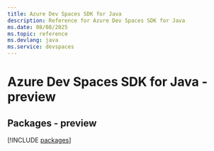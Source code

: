 ```yaml
---
title: Azure Dev Spaces SDK for Java
description: Reference for Azure Dev Spaces SDK for Java
ms.date: 08/08/2025
ms.topic: reference
ms.devlang: java
ms.service: devspaces
---
```

# Azure Dev Spaces SDK for Java - preview
## Packages - preview
[!INCLUDE [packages](dev-spaces-index.md)]